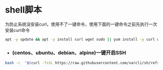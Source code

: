 # shell脚本

为防止系统没安装curl，使用不了一键命令，使用下面的一键命令之前先执行一次安装curl命令
```sh
apt -y update && apt -y install curl wget sudo || yum install -y curl wget || apk add curl bash
```

- ### (centos、ubuntu、debian、alpine)一键开启SSH
```sh
bash -c  "$(curl -fsSL https://raw.githubusercontent.com/varcli/sh/refs/heads/main/ssh.sh)"
